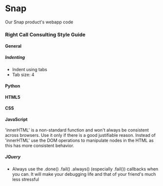 # Snap
Our Snap product's webapp code

<h3>Right Call Consulting Style Guide</h3>
<h4>General</h4>
<h5>Indenting</h5>
<ul>
	<li>Indent using tabs</li>
	<li>Tab size: 4</li>
</ul>
<h4>Python</h4>
<h4>HTML5</h4>
<h4>CSS</h4>
<h4>JavaScript</h4>
<p>
	'innerHTML' is a non-standard function and won't always be consistent across 
	browsers. Use it only if there is a good justifiable reason. Instead of 'innerHTML' 
	use the DOM operations to manipulate nodes in the HTML as this has more consistent
	behavior.
</p>
<h5>JQuery</h5>
<ul>
	<li>Always use the .done() .fail() .always() (especially .fail()) callbacks when you can. It will make your debugging life and that of your friend's much less stressful</li>
</ul>
